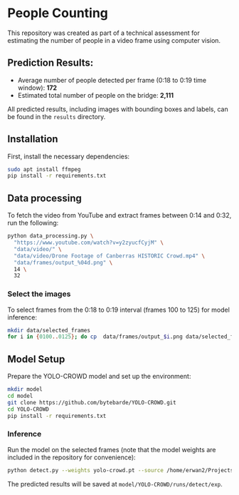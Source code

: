 # People Counting
This repository was created as part of a technical assessment for estimating the number of people in a video frame using computer vision.

## Prediction Results:
* Average number of people detected per frame (0:18 to 0:19 time window): **172**
* Estimated total number of people on the bridge: **2,111**

All predicted results, including images with bounding boxes and labels, can be found in the `results` directory.

## Installation
First, install the necessary dependencies:
```bash
sudo apt install ffmpeg
pip install -r requirements.txt
```

## Data processing
To fetch the video from YouTube and extract frames between 0:14 and 0:32, run the following:
```bash
python data_processing.py \
  "https://www.youtube.com/watch?v=y2zyucfCyjM" \
  "data/video/" \
  "data/video/Drone Footage of Canberras HISTORIC Crowd.mp4" \
  "data/frames/output_%04d.png" \
  14 \
  32
```
### Select the images
To select frames from the 0:18 to 0:19 interval (frames 100 to 125) for model inference:
```bash
mkdir data/selected_frames
for i in {0100..0125}; do cp  data/frames/output_$i.png data/selected_frames/; done
```

## Model Setup
Prepare the YOLO-CROWD model and set up the environment:
```bash
mkdir model
cd model
git clone https://github.com/bytebarde/YOLO-CROWD.git
cd YOLO-CROWD
pip install -r requirements.txt
```

### Inference
Run the model on the selected frames (note that the model weights are included in the repository for convenience):
```bash
python detect.py --weights yolo-crowd.pt --source /home/erwan2/Projects/people_counting/data/selected_frames
```
The predicted results will be saved at `model/YOLO-CROWD/runs/detect/exp`.
